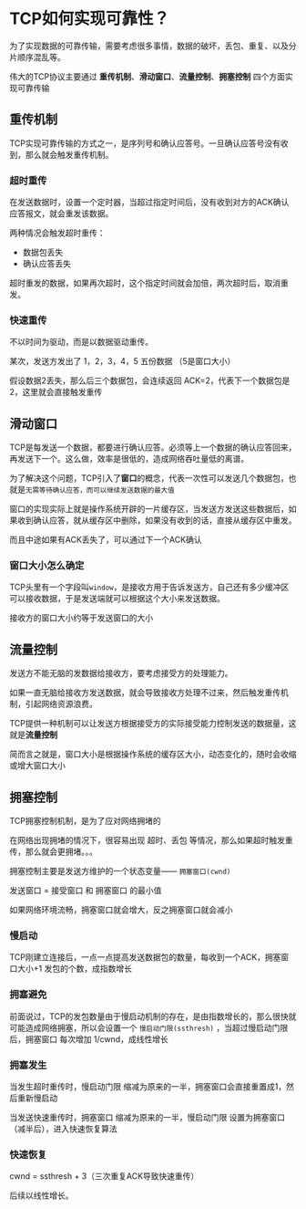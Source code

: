 # TCP如何实现可靠性？

为了实现数据的可靠传输，需要考虑很多事情，数据的破坏，丢包、重复、以及分片顺序混乱等。

伟大的TCP协议主要通过 **重传机制**、**滑动窗口**、**流量控制**、**拥塞控制** 四个方面实现可靠传输

## 重传机制
TCP实现可靠传输的方式之一，是序列号和确认应答号。一旦确认应答号没有收到，那么就会触发重传机制。

### 超时重传

在发送数据时，设置一个定时器，当超过指定时间后，没有收到对方的ACK确认应答报文，就会重发该数据。

两种情况会触发超时重传：

 - 数据包丢失
 - 确认应答丢失

超时重发的数据，如果再次超时，这个指定时间就会加倍，两次超时后，取消重发。

### 快速重传

不以时间为驱动，而是以数据驱动重传。

某次，发送方发出了 1，2，3，4，5 五份数据 （5是窗口大小）

假设数据2丢失，那么后三个数据包，会连续返回 ACK=2，代表下一个数据包是2，这里就会直接触发重传

## 滑动窗口

TCP是每发送一个数据，都要进行确认应答。必须等上一个数据的确认应答回来，再发送下一个。这么做，效率是很低的，造成网络吞吐量低的离谱。

为了解决这个问题，TCP引入了**窗口**的概念，代表一次性可以发送几个数据包，也就是`无需等待确认应答，而可以继续发送数据的最大值`

窗口的实现实际上就是操作系统开辟的一片缓存区，当发送方发送这些数据后，如果收到确认应答，就从缓存区中删除，如果没有收到的话，直接从缓存区中重发。

而且中途如果有ACK丢失了，可以通过下一个ACK确认

### 窗口大小怎么确定

TCP头里有一个字段叫`window`，是接收方用于告诉发送方，自己还有多少缓冲区可以接收数据，于是发送端就可以根据这个大小来发送数据。

接收方的窗口大小约等于发送窗口的大小

## 流量控制

发送方不能无脑的发数据给接收方，要考虑接受方的处理能力。

如果一直无脑给接收方发送数据，就会导致接收方处理不过来，然后触发重传机制，引起网络资源浪费。

TCP提供一种机制可以让发送方根据接受方的实际接受能力控制发送的数据量，这就是**流量控制**

简而言之就是，窗口大小是根据操作系统的缓存区大小，动态变化的，随时会收缩或增大窗口大小

## 拥塞控制

TCP拥塞控制机制，是为了应对网络拥堵的 

在网络出现拥堵的情况下，很容易出现 超时、丢包 等情况，那么如果超时触发重传，那么就会更拥堵。。。

拥塞控制主要是发送方维护的一个状态变量—— `拥塞窗口(cwnd)` 

发送窗口 = 接受窗口 和 拥塞窗口 的最小值

如果网络环境流畅，拥塞窗口就会增大，反之拥塞窗口就会减小

### 慢启动
TCP刚建立连接后，一点一点提高发送数据包的数量，每收到一个ACK，拥塞窗口大小+1
发包的个数，成指数增长

### 拥塞避免
前面说过，TCP的发包数量由于慢启动机制的存在，是由指数增长的，那么很快就可能造成网络拥塞，所以会设置一个 `慢启动门限(ssthresh)` ，当超过慢启动门限后，拥塞窗口 每次增加 1/cwnd，成线性增长

### 拥塞发生
当发生超时重传时，慢启动门限 缩减为原来的一半，拥塞窗口会直接重置成1，然后重新慢启动

当发送快速重传时，拥塞窗口 缩减为原来的一半，慢启动门限 设置为拥塞窗口（减半后），进入快速恢复算法

### 快速恢复

cwnd = ssthresh + 3（三次重复ACK导致快速重传）

后续以线性增长。
